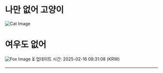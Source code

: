 
# 나만 없어 고양이

![Cat Image](https://cdn2.thecatapi.com/images/sxIXJax6h.jpg)

# 여우도 없어
![Fox Image](https://randomfox.ca/images/17.jpg)
⏳ 업데이트 시간: 2025-02-16 09:31:08 (KRW)

---
